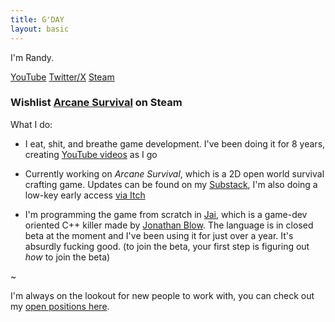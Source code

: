 ```yaml
---
title: G'DAY
layout: basic
---
```


I'm Randy.

[YouTube](https://www.youtube.com/@randyprime)
[Twitter/X](https://twitter.com/primalrandy)
[Steam](https://store.steampowered.com/developer/randygg)

### Wishlist [Arcane Survival]("https://s.team/a/2571560") on Steam

What I do:
- I eat, shit, and breathe game development. I've been doing it for 8 years, creating [YouTube videos](https://www.youtube.com/@randyprime) as I go

- Currently working on *Arcane Survival*, which is a 2D open world survival crafting game. Updates can be found on my [Substack](https://randy.gg/changelog), I'm also doing a low-key early access [via Itch](https://randyprime.itch.io/arcane-survival)

- I'm programming the game from scratch in [Jai](https://inductive.no/jai/), which is a game-dev oriented C++ killer made by [Jonathan Blow](https://en.wikipedia.org/wiki/Jonathan_Blow). The language is in closed beta at the moment and I've been using it for just over a year. It's absurdly fucking good. (to join the beta, your first step is figuring out *how* to join the beta)

~

I'm always on the lookout for new people to work with, you can check out my [open positions here](/work).